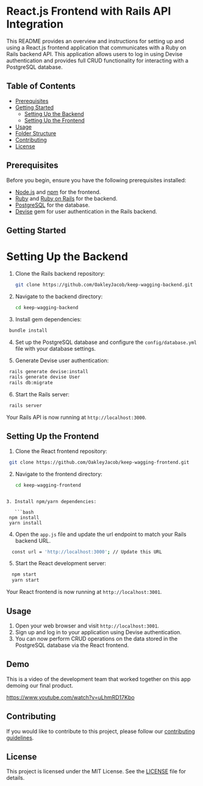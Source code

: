 # React.js Frontend with Rails API Integration

This README provides an overview and instructions for setting up and using a React.js frontend application that communicates with a Ruby on Rails backend API. This application allows users to log in using Devise authentication and provides full CRUD functionality for interacting with a PostgreSQL database.

## Table of Contents

- [Prerequisites](#prerequisites)
- [Getting Started](#getting-started)
  - [Setting Up the Backend](#setting-up-the-backend)
  - [Setting Up the Frontend](#setting-up-the-frontend)
- [Usage](#usage)
- [Folder Structure](#folder-structure)
- [Contributing](#contributing)
- [License](#license)

## Prerequisites

Before you begin, ensure you have the following prerequisites installed:

- [Node.js](https://nodejs.org/) and [npm](https://www.npmjs.com/) for the frontend.
- [Ruby](https://www.ruby-lang.org/en/documentation/installation/) and [Ruby on Rails](https://rubyonrails.org/) for the backend.
- [PostgreSQL](https://www.postgresql.org/) for the database.
- [Devise](https://github.com/plataformatec/devise) gem for user authentication in the Rails backend.

## Getting Started

# Setting Up the Backend

1. Clone the Rails backend repository:

   ```bash
   git clone https://github.com/OakleyJacob/keep-wagging-backend.git
   ```

2. Navigate to the backend directory:

   ```bash
   cd keep-wagging-backend
   ```

3. Install gem dependencies:
  ```bash
   bundle install
  ```
4. Set up the PostgreSQL database and configure the `config/database.yml` file with your database settings.

5. Generate Devise user authentication:

  ```bash
   rails generate devise:install
   rails generate devise User
   rails db:migrate
   ```

6. Start the Rails server:

  ```bash
   rails server
  ```

Your Rails API is now running at `http://localhost:3000`.

## Setting Up the Frontend

1. Clone the React frontend repository:
  ```bash
   git clone https://github.com/OakleyJacob/keep-wagging-frontend.git
```
2. Navigate to the frontend directory:

   ```bash
   cd keep-wagging-frontend
  ```

3. Install npm/yarn dependencies:

     ```bash
   npm install
   yarn install
```

4. Open the `app.js` file and update the url endpoint to match your Rails backend URL.
 ```bash
   const url = 'http://localhost:3000'; // Update this URL
  ```

5. Start the React development server:

 ```bash
   npm start
   yarn start
```
Your React frontend is now running at `http://localhost:3001`.

## Usage

1. Open your web browser and visit `http://localhost:3001`.
2. Sign up and log in to your application using Devise authentication.
3. You can now perform CRUD operations on the data stored in the PostgreSQL database via the React frontend.

## Demo

This is a video of the development team that worked together on this app demoing our final product.

https://www.youtube.com/watch?v=uLhmRD17Kbo

## Contributing

If you would like to contribute to this project, please follow our [contributing guidelines](CONTRIBUTING.md).

## License

This project is licensed under the MIT License. See the [LICENSE](LICENSE) file for details.
